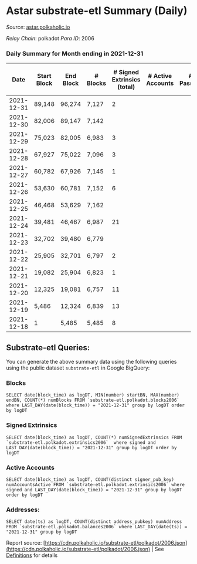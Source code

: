 # Astar substrate-etl Summary (Daily)

_Source_: [astar.polkaholic.io](https://astar.polkaholic.io)

*Relay Chain*: polkadot
*Para ID*: 2006



### Daily Summary for Month ending in 2021-12-31


| Date | Start Block | End Block | # Blocks | # Signed Extrinsics (total) | # Active Accounts | # Passive | # New | # Addresses with Balances | # Events | # Transfers | # XCM Transfers In | # XCM Transfers Out |
| ---- | ----------- | --------- | -------- | --------------------------- | ----------------- | --------- | ----- | ------------------------- | -------- | ----------- | ------------------ | ------------------- |
| 2021-12-31 | 89,148 | 96,274 | 7,127  | 2 |  |  |  | 29 | 21,406 | 7,127 ($66,631.90) |   |   |
| 2021-12-30 | 82,006 | 89,147 | 7,142  |  |  |  |  |  | 21,450 | 7,142 ($66,772.14) |   |   |
| 2021-12-29 | 75,023 | 82,005 | 6,983  | 3 |  |  |  |  | 20,975 | 6,983 ($65,285.61) |   |   |
| 2021-12-28 | 67,927 | 75,022 | 7,096  | 3 |  |  |  |  | 21,318 | 7,096 ($66,342.07) |   |   |
| 2021-12-27 | 60,782 | 67,926 | 7,145  | 1 |  |  |  |  | 21,461 | 7,145 ($66,800.18) |   |   |
| 2021-12-26 | 53,630 | 60,781 | 7,152  | 6 |  |  |  |  | 21,495 | 7,152 ($66,865.63) |   |   |
| 2021-12-25 | 46,468 | 53,629 | 7,162  |  |  |  |  |  | 21,510 | 7,162 ($66,959.12) |   |   |
| 2021-12-24 | 39,481 | 46,467 | 6,987  | 21 |  |  |  |  | 21,033 | 6,987 ($65,323.02) |   |   |
| 2021-12-23 | 32,702 | 39,480 | 6,779  |  |  |  |  |  | 20,359 | 6,779 ($63,378.37) |   |   |
| 2021-12-22 | 25,905 | 32,701 | 6,797  | 2 |  |  |  |  | 20,416 | 6,797 ($63,546.66) |   |   |
| 2021-12-21 | 19,082 | 25,904 | 6,823  | 1 |  |  |  |  | 20,493 | 6,823 ($63,789.74) |   |   |
| 2021-12-20 | 12,325 | 19,081 | 6,757  | 11 |  |  |  |  | 20,346 | 6,767 ($63,176.20) |   |   |
| 2021-12-19 | 5,486 | 12,324 | 6,839  | 13 |  |  |  |  | 20,571 | 6,839 ($63,939.33) |   |   |
| 2021-12-18 | 1 | 5,485 | 5,485  | 8 |  |  |  |  | 16,508 | 5,488 ($51,263.19) |   |   |

## Substrate-etl Queries:
You can generate the above summary data using the following queries using the public dataset `substrate-etl` in Google BigQuery:


### Blocks
```
SELECT date(block_time) as logDT, MIN(number) startBN, MAX(number) endBN, COUNT(*) numBlocks FROM `substrate-etl.polkadot.blocks2006`  where LAST_DAY(date(block_time)) = "2021-12-31" group by logDT order by logDT
```


### Signed Extrinsics
```
SELECT date(block_time) as logDT, COUNT(*) numSignedExtrinsics FROM `substrate-etl.polkadot.extrinsics2006`  where signed and LAST_DAY(date(block_time)) = "2021-12-31" group by logDT order by logDT
```


### Active Accounts
```
SELECT date(block_time) as logDT, COUNT(distinct signer_pub_key) numAccountsActive FROM `substrate-etl.polkadot.extrinsics2006` where signed and LAST_DAY(date(block_time)) = "2021-12-31" group by logDT order by logDT
```


### Addresses:
```
SELECT date(ts) as logDT, COUNT(distinct address_pubkey) numAddress FROM `substrate-etl.polkadot.balances2006` where LAST_DAY(date(ts)) = "2021-12-31" group by logDT
```



Report source: [https://cdn.polkaholic.io/substrate-etl/polkadot/2006.json](https://cdn.polkaholic.io/substrate-etl/polkadot/2006.json) | See [Definitions](/DEFINITIONS.md) for details
